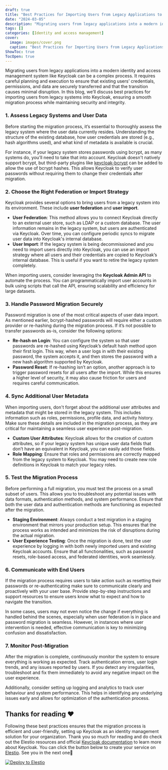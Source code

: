 ```yaml
---
draft: true
title: "Best Practices for Importing Users from Legacy Applications to Keycloak"
date: "2024-03-05"
description: "Migrating users from legacy applications into a modern identity and access management system like Keycloak can be a complex process. It requires careful planning and execution to ensure that existing users’ credentials, permissions, and data are securely transferred and that the transition causes minimal disruption. In this blog, we’ll"
tags: []
categories: [Identity and access management]
cover:
  image: images/cover.png
  caption: "Best Practices for Importing Users from Legacy Applications to Keycloak"
ShowToc: true
TocOpen: true
---
```



Migrating users from legacy applications into a modern identity and access management system like Keycloak can be a complex process. It requires careful planning and execution to ensure that existing users’ credentials, permissions, and data are securely transferred and that the transition causes minimal disruption. In this blog, we’ll discuss best practices for importing users from legacy systems into Keycloak, ensuring a smooth migration process while maintaining security and integrity.

### 1\. **Assess Legacy Systems and User Data**

Before starting the migration process, it’s essential to thoroughly assess the legacy system where the user data currently resides. Understanding the structure of the existing database, how user credentials are stored (e.g., hash algorithms used), and what kind of metadata is available is crucial.

For instance, if your legacy system stores passwords using bcrypt, as many systems do, you’ll need to take that into account. Keycloak doesn't natively support bcrypt, but third\-party plugins like [keycloak\-bcrypt](https://github.com/leroyguillaume/keycloak-bcrypt?ref=blog.elest.io) can be added to allow the use of bcrypt hashes. This allows Keycloak to verify user passwords without requiring them to change their credentials after migration.

### 2\. **Choose the Right Federation or Import Strategy**

Keycloak provides several options to bring users from a legacy system into its environment. These include **user federation** and **user import**.

* **User Federation**: This method allows you to connect Keycloak directly to an external user store, such as LDAP or a custom database. The user information remains in the legacy system, but users are authenticated via Keycloak. Over time, you can configure periodic syncs to migrate user data into Keycloak's internal database.
* **User Import**: If the legacy system is being decommissioned and you need to import users directly into Keycloak, you can use an import strategy where all users and their credentials are copied to Keycloak’s internal database. This is useful if you want to retire the legacy system completely.

When importing users, consider leveraging the **Keycloak Admin API** to automate the process. You can programmatically import user accounts in bulk using scripts that call the API, ensuring scalability and efficiency for large datasets.

### 3\. **Handle Password Migration Securely**

Password migration is one of the most critical aspects of user data import. As mentioned earlier, bcrypt\-hashed passwords will require either a custom provider or re\-hashing during the migration process. If it’s not possible to transfer passwords as\-is, consider the following options:

* **Re\-hash on Login**: You can configure the system so that user passwords are re\-hashed using Keycloak’s default hash method upon their first login. This way, when a user logs in with their existing password, the system accepts it, and then stores the password with a new hash algorithm supported by Keycloak.
* **Password Reset**: If re\-hashing isn’t an option, another approach is to trigger password resets for all users after the import. While this ensures a higher level of security, it may also cause friction for users and requires careful communication.

### 4\. **Sync Additional User Metadata**

When importing users, don't forget about the additional user attributes and metadata that might be stored in the legacy system. This includes information such as roles, permissions, profile data, and activity history. Make sure these details are included in the migration process, as they are critical for maintaining a seamless user experience post\-migration.

* **Custom User Attributes**: Keycloak allows for the creation of custom attributes, so if your legacy system has unique user data fields that don’t have an equivalent in Keycloak, you can easily add those fields.
* **Role Mapping**: Ensure that roles and permissions are correctly mapped from the legacy system to Keycloak. You may need to create new role definitions in Keycloak to match your legacy roles.

### 5\. **Test the Migration Process**

Before performing a full migration, you must test the process on a small subset of users. This allows you to troubleshoot any potential issues with data formats, authentication methods, and system performance. Ensure that both the user data and authentication methods are functioning as expected after the migration.

* **Staging Environment**: Always conduct a test migration in a staging environment that mirrors your production setup. This ensures that the process works as intended and minimizes the risk of disruptions during the actual migration.
* **User Experience Testing**: Once the migration is done, test the user experience by logging in with both newly imported users and existing Keycloak accounts. Ensure that all functionalities, such as password resets, role\-based access, and federated identities, work seamlessly.

### 6\. **Communicate with End Users**

If the migration process requires users to take action such as resetting their passwords or re\-authenticating make sure to communicate clearly and proactively with your user base. Provide step\-by\-step instructions and support resources to ensure users know what to expect and how to navigate the transition.

In some cases, users may not even notice the change if everything is handled behind the scenes, especially when user federation is in place and password migration is seamless. However, in instances where user intervention is needed, effective communication is key to minimizing confusion and dissatisfaction.

### 7\. **Monitor Post\-Migration**

After the migration is complete, continuously monitor the system to ensure everything is working as expected. Track authentication errors, user login trends, and any issues reported by users. If you detect any irregularities, troubleshoot and fix them immediately to avoid any negative impact on the user experience.

Additionally, consider setting up logging and analytics to track user behaviour and system performance. This helps in identifying any underlying issues early and allows for optimization of the authentication process.

## **Thanks for reading ❤️**

Following these best practices ensures that the migration process is efficient and user\-friendly, setting up Keycloak as an identity management solution for your organization. Thank you so much for reading and do check out the Elestio resources and official [Keycloak documentation](https://www.keycloak.org/documentation?ref=blog.elest.io) to learn more about Keycloak. You can click the button below to create your service on [Elestio](https://elest.io/open-source/keycloak?ref=blog.elest.io). See you in the next one👋




[![Deploy to Elestio](https://elest.io/images/logos/deploy-to-elestio-btn.png)](https://elest.io/open-source/keycloak?ref=blog.elest.io)



